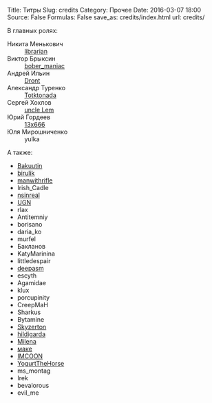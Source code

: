 Title: Титры
Slug: credits
Category: Прочее
Date: 2016-03-07 18:00
Source: False
Formulas: False
save_as: credits/index.html
url: credits/

В главных ролях:

<dl class="creators">
    <dt>Никита Менькович</dt>
    <dd><a class="usericon whitehat" href="https://libc6.org/"><b></b>librarian</a></dd>
    <dt>Виктор Брыксин</dt>
    <dd><a class="usericon bober" href="http://virtualmind.ru"><b></b>bober_maniac</a></dd>
    <dt>Андрей Ильин</dt>
    <dd><a class="usericon" href="https://vk.com/andront89"><b></b>Dront</a>
    <dt>Александр Туренко</dt>
    <dd><a class="usericon tux" href="http://tkn.me"><b></b>Totktonada</a></dd>
    <dt>Сергей Хохлов</dt>
    <dd><a class="usericon blackhat" href="https://twitter.com/uncleLem"><b></b>uncle Lem</a></dd>
    <dt>Юрий Гордеев</dt>
    <dd><a class="usericon beret" href="https://twitter.com/13x666"><b></b>13x666</a></dd>
    <dt>Юля Мирошниченко</dt>
    <dd><span class="usericon female"><b></b>yulka</span></dd>
</dl>

А также:

<ul class="participants">
    <li><a class="usericon" href="https://vk.com/bakuutin"><b></b>Bakuutin</a></li>
    <li><a class="usericon female" href="http://birulik.ru"><b></b>birulik</a></li>
    <li><a class="usericon" href="http://vk.com/id56054954"><b></b>manwithrifle</a></li>
    <li><span class="usericon female"><b></b>Irish_Cadle</span></li>
    <li><a class="usericon" href="http://vk.com/viktor.love"><b></b>nsinreal</a></li>
    <li><a class="usericon" href="http://vk.com/sarnetsky"><b></b>UGN</a></li>
    <li><span class="usericon"><b></b>rlax</span></li>
    <li><span class="usericon"><b></b>Antitemniy</span></li>
    <li><span class="usericon"><b></b>borisano</span></li>
    <li><span class="usericon female"><b></b>daria_ko</span></li>
    <li><span class="usericon female"><b></b>murfel</span></li>
    <li><span class="usericon"><b></b>Бакланов</span></li>
    <li><span class="usericon female"><b></b>KatyMarinina</span></li>
    <li><span class="usericon female"><b></b>littledespair</span></li>
    <li><a class="usericon spider" href="http://deepasm.livejournal.com"><b></b>deepasm</a></li>
    <li><span class="usericon"><b></b>escyth</span></li>
    <li><span class="usericon"><b></b>Agamidae</span></li>
    <li><span class="usericon female"><b></b>klux</span></li>
    <li><span class="usericon"><b></b>porcupinity</span></li>
    <li><span class="usericon"><b></b>CreepMaH</span></li>
    <li><span class="usericon"><b></b>Sharkus</span></li>
    <li><span class="usericon"><b></b>Bytamine</span></li>
    <li><a class="usericon ninja" href="http://vk.com/the_seven"><b></b>Skyzerton</a></li>
    <li><a class="usericon meth" href="https://vk.com/id262346182"><b></b>hildigarda</a></li>
    <li><a class="usericon milena" href="https://vk.com/plamenika"><b></b>Milena</a></li>
    <li><a class="usericon" href="http://vk.com/mirasaujan"><b></b>маке</a></li>
    <li><a class="usericon" href="http://vk.com/el_coon"><b></b>IMCOON</a></li>
    <li><a class="usericon" href="https://ygrt.ru"><b></b>YogurtTheHorse</a></li>
    <li><span class="usericon female"><b></b>ms_montag</span></li>
    <li><span class="usericon"><b></b>Irek</span></li>
    <li><span class="usericon"><b></b>bevalorous</span></li>
    <li><span class="usericon"><b></b>evil_me</span></li>
</ul>
